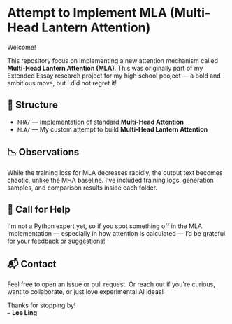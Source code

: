 
# Attempt to Implement MLA (Multi-Head Lantern Attention)

Welcome!

This repository focus on implementing a new attention mechanism called **Multi-Head Lantern Attention (MLA)**. This was originally part of my Extended Essay research project for my high school peoject — a bold and ambitious move, but I did not regret it! 

## 📁 Structure

- `MHA/` — Implementation of standard **Multi-Head Attention**
- `MLA/` — My custom attempt to build **Multi-Head Lantern Attention**

## 📉 Observations

While the training loss for MLA decreases rapidly, the output text becomes chaotic, unlike the MHA baseline. I’ve included training logs, generation samples, and comparison results inside each folder.

## 🙏 Call for Help

I'm not a Python expert yet, so if you spot something off in the MLA implementation — especially in how attention is calculated — I’d be grateful for your feedback or suggestions!

## 📬 Contact

Feel free to open an issue or pull request. Or reach out if you're curious, want to collaborate, or just love experimental AI ideas!

Thanks for stopping by!  
– **Lee Ling**


